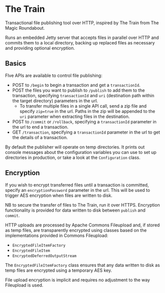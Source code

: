 # The Train

Transactional file publishing tool over HTTP, inspired by The Train from The Magic Roundabout.

Runs an embedded Jetty server that accepts files in parallel over HTTP and commits them to a local directory, backing up replaced files as necessary and providing optional encryption.

## Basics

FIve APIs are available to control file publishing:

 * POST to `/begin` to begin a transaction and get a `transactionId`.
 * POST the files you want to publish to `/publish` to add them to the transaction, specifying `transactionId` and `uri` (destination path within the target directory) parameters in the url. 
   * To transfer multiple files in a single API call, send a zip file and specify `zip=true` in the url. Paths in the zip will be appended to the `uri` parameter when extracting files in the destination.
 * POST to `/commit` or `/rollback`, specifying a `transactionId` parameter in the url to end a transaction.
 * GET `/transaction`, specifying a `transactionId` parameter in the url to get the details of a transaction.
 
By default the publisher will operate on temp directories. It prints out console messages about the configuration variables you can use to set up directories in production, or take a look at the `Configuration` class.

## Encryption

If you wish to encrypt transferred files until a transaction is committed, specify an `encryptionPassword` parameter in the url. This will be used to trigger AES encryption when files are written to disk.

NB to secure the transfer of files to The Train, run it over HTTPS. Encryption functionality is provided for data written to disk between `publish` and `commit`.

HTTP uploads are processed by Apache Commons Fileupload and, if stored as temp files, are transparently encrypted using classes based on the implementations provided in Commons Fileupload:

 * `EncryptedFileItemFactory`
 * `EncryptedFileItem`
 * `EncryptedDeferredOutputStream`

The `EncryptedFileItemFactory` class ensures that any data written to disk as temp files are encrypted using a temporary AES key.

File upload encryption is implicit and requires no adjustment to the way Fileupload is used.
